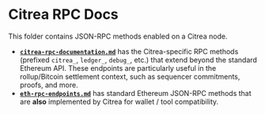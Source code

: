 # Citrea RPC Docs

This folder contains JSON-RPC methods enabled on a Citrea node.

- [**`citrea-rpc-documentation.md`**](./citrea-rpc-documentation.md) has the Citrea-specific RPC methods (prefixed `citrea_`, `ledger_`, `debug_`, etc.) that extend beyond the standard Ethereum API. These endpoints are particularly useful in the rollup/Bitcoin settlement context, such as sequencer commitments, proofs, and more.
- [**`eth-rpc-endpoints.md`**](./eth-rpc-endpoints.md) has standard Ethereum JSON-RPC methods that are **also** implemented by Citrea for wallet / tool compatibility.

